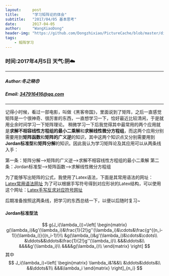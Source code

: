 ```yaml
---
layout:     post
title:      "学习矩阵论的体会"
subtitle:   "2017/04/05 基本思考"
date:       2017-04-05
author:     "WangXiaoDong"
header-img: "https://github.com/Dongzhixiao/PictureCache/blob/master/diaryPic/20170817.jpg?raw=true"
tags:
    - 矩阵学习
---
```


### 时间:2017年4月5日 天气:阴:cloud:
-----
#####   Author:冬之晓:angry:
#####   Email: 347916416@qq.com
----------

记得小时候，看过一部电影，叫做《黑客帝国》，里面说到了矩阵，之后一直感觉矩阵是一个很神奇、很厉害的东西，一直想学习一下，恰好最近比较清闲，于是就用业余时间学习一下矩阵理论。
稍微学习一下后我觉得其中最常用的两个应用就是**求解不相容线性方程组的最小二乘解**和**求解线性微分方程组**，而这两个应用分别需要用到**矩阵函数**和**矩阵的广义逆**的知识，其中这两个知识点又分别需要用到**Jordan标准型**和**矩阵分解**的知识。因此我认为学习矩阵论及其应用可以从两条线入手：

第一条：矩阵分解-->矩阵的广义逆-->求解不相容线性方程组的最小二乘解
第二条：Jordan标准型-->矩阵函数-->求解线性微分方程组

为了能够写出矩阵的公式，我使用了Latex语法，下面是其常用语法的网址：[Latex常用语法网址](http://www.mohu.org/info/symbols/symbols.htm)
为了可以根据手写符号得到对应形状的Latex结构，可以使用这个网址：[Latex手写反求对应符号网址](http://detexify.kirelabs.org/classify.html)

后期准备按照这两条线，把学习的东西总结一下，以便以后随时复习~

#### Jordan标准型法
$$
g(J_i(\lambda_i))=\left[
\begin{matrix}
g(\lambda_i)&g'(\lambda_i)&\frac{1}{2!}g''(\lambda_i)&\cdots&\frac{g^{(n_i-1)}(\lambda_i)}{(n_i-1)!}\\
&g(\lambda_i)&g'(\lambda_i)&\cdots&\cdots\\
&\ddots&&\ddots&\frac{1}{2!}g''(\lambda_i)\\
&&&\ddots&\\
&&&&g'(\lambda_i)\\
&&&&g(\lambda_i)\\
\end{matrix}
\right]
$$
其中
$$
J_i(\lambda_i)=\left[
\begin{matrix}
\lambda_i&1&&\\
&\ddots&\ddots&\\
&&\ddots&1\\
&&&\lambda_i
\end{matrix}
\right]_{n_i}
$$